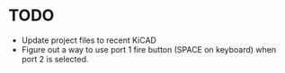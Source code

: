 # TODO
- Update project files to recent KiCAD
- Figure out a way to use port 1 fire button (SPACE on keyboard) when port 2 is selected.
